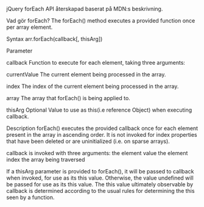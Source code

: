 jQuery forEach API återskapad baserat på MDN:s beskrivning.

Vad gör forEach?
The forEach() method executes a provided function once per array element.

Syntax
arr.forEach(callback[, thisArg])

Parameter

callback
Function to execute for each element, taking three arguments:

currentValue
The current element being processed in the array.

index
The index of the current element being processed in the array.

array
The array that forEach() is being applied to.

thisArg Optional
Value to use as this(i.e reference Object) when executing callback.


Description
forEach() executes the provided callback once for each element present in the array in ascending order. It is not invoked for index properties that have been deleted or are uninitialized (i.e. on sparse arrays).

callback is invoked with three arguments:
the element value
the element index
the array being traversed

If a thisArg parameter is provided to forEach(), it will be passed to callback when invoked, for use as its this value.  Otherwise, the value undefined will be passed for use as its this value. The this value ultimately observable by callback is determined according to the usual rules for determining the this seen by a function.
